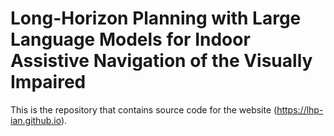 # Long-Horizon Planning with Large Language Models for Indoor Assistive Navigation of the Visually Impaired

This is the repository that contains source code for the website (https://lhp-ian.github.io).
